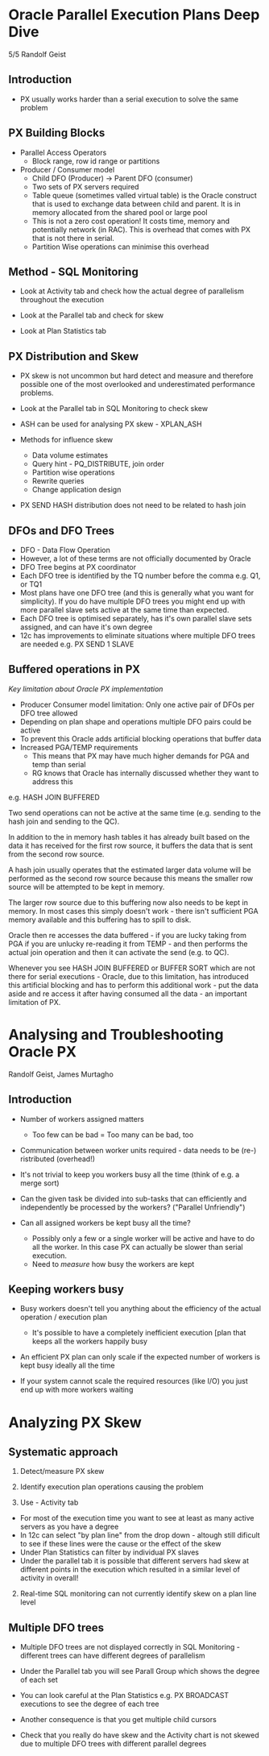 # Oracle Parallel Execution Plans Deep Dive
5/5
Randolf Geist

## Introduction

* PX usually works harder than a serial execution to solve the same problem

## PX Building Blocks

* Parallel Access Operators
  - Block range, row id range or partitions
* Producer / Consumer model
  - Child DFO (Producer) -> Parent DFO (consumer)
  - Two sets of PX servers required
  - Table queue (sometimes valled virtual table) is the Oracle construct that
    is used to exchange data between child and parent.  It is in memory
allocated from the shared pool or large pool
  - This is not a zero cost operation!  It costs time, memory and potentially
    network (in RAC).  This is overhead that comes with PX that is not there
in serial.
  - Partition Wise operations can minimise this overhead

## Method - SQL Monitoring

* Look at Activity tab and check how the actual degree of parallelism
  throughout the execution

* Look at the Parallel tab and check for skew

* Look at Plan Statistics tab

## PX Distribution and Skew

* PX skew is not uncommon but hard detect and measure and therefore possible
  one of the most overlooked and underestimated performance problems.

* Look at the Parallel tab in SQL Monitoring to check skew

* ASH can be used for analysing PX skew - XPLAN_ASH

* Methods for influence skew
  - Data volume estimates
  - Query hint - PQ_DISTRIBUTE, join order
  - Partition wise operations
  - Rewrite queries
  - Change application design

* PX SEND HASH distribution does not need to be related to hash join

## DFOs and DFO Trees

* DFO - Data Flow Operation
* However, a lot of these terms are not officially documented by Oracle
* DFO Tree begins at PX coordinator
* Each DFO tree is identified by the TQ number before the comma e.g. Q1, or
  TQ1
* Most plans have one DFO tree (and this is generally what you want for
  simplicity).  If you do have multiple DFO trees you might end up with more
parallel slave sets active at the same time than expected.
* Each DFO tree is optimised separately, has it's own parallel slave sets
  assigned, and can have it's own degree
* 12c has improvements to eliminate situations where multiple DFO trees are
  needed e.g. PX SEND 1 SLAVE

## Buffered operations in PX

*Key limitation about Oracle PX implementation*

* Producer Consumer model limitation: Only one active pair of DFOs per DFO
  tree allowed
* Depending on plan shape and operations multiple DFO pairs could be active
* To prevent this Oracle adds artificial blocking operations that buffer data
* Increased PGA/TEMP requirements
  - This means that PX may have much higher demands for PGA and temp than
    serial
  - RG knows that Oracle has internally discussed whether they want to address this

e.g. HASH JOIN BUFFERED

Two send operations can not be active at the same time (e.g. sending to the hash
join and sending to the QC).

In addition to the in memory hash tables it has already built based on the
data it has received for the first row source, it buffers the data that is
sent from the second row source.

A hash join usually operates that the estimated larger data volume will be
performed as the second row source because this means the smaller row source
will be attempted to be kept in memory.

The larger row source due to this buffering now also needs to be kept in
memory.  In most cases this simply doesn't work - there isn't sufficient PGA
memory available and this buffering has to spill to disk.

Oracle then re accesses the data buffered - if you are lucky taking from PGA if
you are unlucky re-reading it from TEMP - and then performs the actual join
operation and then it can activate the send (e.g. to QC).

Whenever you see HASH JOIN BUFFERED or BUFFER SORT which are not there for
serial executions - Oracle, due to this limitation, has introduced this
artificial blocking and has to perform this additional work - put the data
aside and re access it after having consumed all the data - an important
limitation of PX.

# Analysing and Troubleshooting Oracle PX
Randolf Geist, James Murtagho

## Introduction

* Number of workers assigned matters
  - Too few can be bad
  = Too many can be bad, too

* Communication between worker units required - data needs to be (re-)
  ristributed (overhead!)

* It's not trivial to keep you workers busy all the time (think of e.g. a
  merge sort)

* Can the given task be divided into sub-tasks that can efficiently and
  independently be processed by the workers? ("Parallel Unfriendly")

* Can all assigned workers be kept busy all the time?

  - Possibly only a few or a single worker will be active and have to do all
    the worker.  In this case PX can actually be slower than serial execution.
  - Need to *measure* how busy the workers are kept

## Keeping workers busy

* Busy workers doesn't tell you anything about the efficiency of the actual
  operation / execution plan

  - It's possible to have a completely inefficient execution [plan that keeps
    all the workers happily busy

* An efficient PX plan can only scale if the expected number of workers is
  kept busy ideally all the time

* If your system cannot scale the required resources (like I/O) you just end
  up with more workers waiting

# Analyzing PX Skew

## Systematic approach

1. Detect/measure PX skew
2. Identify execution plan operations causing the problem

1. Use - Activity tab
  - For most of the execution time you want to see at least as many active
    servers as you have a degree
  - In 12c can select "by plan line" from the drop down - altough still
    dificult to see if these lines were the cause or the effect of the skew
  - Under Plan Statistics can filter by individual PX slaves
  - Under the parallel tab it is possible that different servers had skew at
    different points in the execution which resulted in a similar level of
activity in overall!

2. Real-time SQL monitoring can not currently identify skew on a plan line level 

## Multiple DFO trees

  - Multiple DFO trees are not displayed correctly in SQL Monitoring -
    different trees can have different degrees of parallelism

- Under the Parallel tab you will see Parall Group which shows the degree of
  each set

- You can look careful at the Plan Statistics e.g. PX BROADCAST executions to
  see the degree of each tree

- Another consequence is that you get multiple child cursors

- Check that you really do have skew and the Activity chart is not skewed due
  to multiple DFO trees with different parallel degrees
